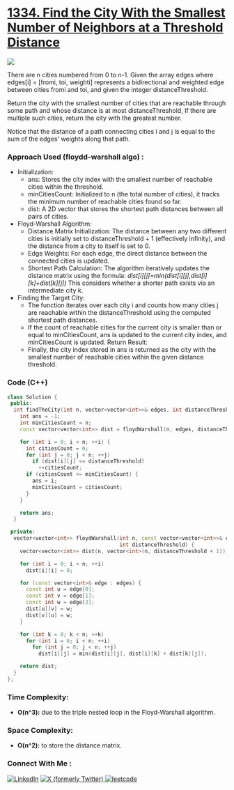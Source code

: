 # [1334. Find the City With the Smallest Number of Neighbors at a Threshold Distance](https://leetcode.com/problems/find-the-city-with-the-smallest-number-of-neighbors-at-a-threshold-distance/description/)

![](https://badgen.net/badge/Level/Medium/yellow)

There are n cities numbered from 0 to n-1. Given the array edges where edges[i] = [fromi, toi, weighti] represents a bidirectional and weighted edge between cities fromi and toi, and given the integer distanceThreshold.

Return the city with the smallest number of cities that are reachable through some path and whose distance is at most distanceThreshold, If there are multiple such cities, return the city with the greatest number.

Notice that the distance of a path connecting cities i and j is equal to the sum of the edges' weights along that path.

### Approach Used (floydd-warshall algo) :

-   Initialization:
    -   ans: Stores the city index with the smallest number of reachable cities within the threshold.
    -   minCitiesCount: Initialized to n (the total number of cities), it tracks the minimum number of reachable cities found so far.
    -   dist: A 2D vector that stores the shortest path distances between all pairs of cities.
-   Floyd-Warshall Algorithm:
    -   Distance Matrix Initialization: The distance between any two different cities is initially set to distanceThreshold + 1 (effectively infinity), and the distance from a city to itself is set to 0.
    -   Edge Weights: For each edge, the direct distance between the connected cities is updated.
    -   Shortest Path Calculation: The algorithm iteratively updates the distance matrix using the formula:
        *dist[i][j]=min(dist[i][j],dist[i][k]+dist[k][j])*
    This considers whether a shorter path exists via an intermediate city k.
-   Finding the Target City:
    -   The function iterates over each city i and counts how many cities j are reachable within the distanceThreshold using the computed shortest path distances.
    -   If the count of reachable cities for the current city is smaller than or equal to minCitiesCount, ans is updated to the current city index, and minCitiesCount is updated.
Return Result:
    -   Finally, the city index stored in ans is returned as the city with the smallest number of reachable cities within the given distance threshold.

### Code (C++)

```cpp
class Solution {
 public:
  int findTheCity(int n, vector<vector<int>>& edges, int distanceThreshold) {
    int ans = -1;
    int minCitiesCount = n;
    const vector<vector<int>> dist = floydWarshall(n, edges, distanceThreshold);

    for (int i = 0; i < n; ++i) {
      int citiesCount = 0;
      for (int j = 0; j < n; ++j)
        if (dist[i][j] <= distanceThreshold)
          ++citiesCount;
      if (citiesCount <= minCitiesCount) {
        ans = i;
        minCitiesCount = citiesCount;
      }
    }

    return ans;
  }

 private:
  vector<vector<int>> floydWarshall(int n, const vector<vector<int>>& edges,
                                    int distanceThreshold) {
    vector<vector<int>> dist(n, vector<int>(n, distanceThreshold + 1));

    for (int i = 0; i < n; ++i)
      dist[i][i] = 0;

    for (const vector<int>& edge : edges) {
      const int u = edge[0];
      const int v = edge[1];
      const int w = edge[2];
      dist[u][v] = w;
      dist[v][u] = w;
    }

    for (int k = 0; k < n; ++k)
      for (int i = 0; i < n; ++i)
        for (int j = 0; j < n; ++j)
          dist[i][j] = min(dist[i][j], dist[i][k] + dist[k][j]);

    return dist;
  }
};
```

### Time Complexity:
- **O(n^3):** due to the triple nested loop in the Floyd-Warshall algorithm.

### Space Complexity:
- **O(n^2):** to store the distance matrix.

### Connect With Me : 

<a href="https://www.linkedin.com/in/shivam-ray-b4306524a/" target="_blank"><img src="https://img.shields.io/badge/LinkedIn-0077B5?style=for-the-badge&logo=linkedin&logoColor=white" alt="LinkedIn"></a>
<a href="https://x.com/rai_shivam11/" target="_blank"><img src="https://img.shields.io/badge/Twitter-1DA1F2?style=for-the-badge&logo=twitter&logoColor=white" alt="X (formerly Twitter)">
</a>
<a href="https://leetcode.com/u/shrunited0702/" target="_blank"><img src="https://img.shields.io/badge/LeetCode-000000?style=for-the-badge&logo=LeetCode&logoColor=#d16c06" alt="leetcode">
</a>